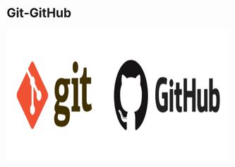 # Git-GitHub

<img src="https://github.com/vaibhavkapase1302/Git-GitHub/blob/main/git_and_github_logo.png" width="1300" height="300" alt="Git and GitHub ">
